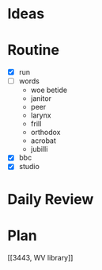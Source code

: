 # Ideas
# Routine
- [x] run
- [ ] words
	- woe betide
	- janitor
	- peer
	- larynx
	- frill
	- orthodox
	- acrobat
	- jubilli
- [x] bbc
- [x] studio
# Daily Review

# Plan
[[3443, WV library]]